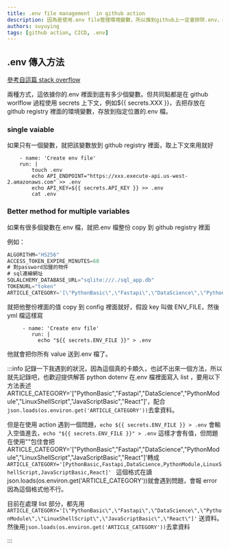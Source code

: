 ```yaml
---
title: .env file management  in github action
description: 因為是使用.env file管理環境變數，所以推到github上一定會排除.env，然後再試CICD時候就想說為啥本地build的image跑起來沒問題，一到CI build出來的image就掛了，試了半天才想到是.evn沒給。這邊會demo如何在github action使用.env資料。
authors: suyuying
tags: [github action, CICD, .env]
---
```


## .env 傳入方法

[參考自這篇 stack overflow](https://stackoverflow.com/questions/60176044/how-do-i-use-an-env-file-with-github-actions)

兩種方式，這依據你的.env 裡面到底有多少個變數。但共同點都是在 github worlflow 過程使用 secrets 上下文，例如${{ secrets.XXX }}，去把存放在 github registry 裡面的環境變數，存放到指定位置的.env 檔。

### single vaiable

如果只有一個變數，就把該變數放到 github registry 裡面，取上下文來用就好

```
    - name: 'Create env file'
    run: |
        touch .env
        echo API_ENDPOINT="https://xxx.execute-api.us-west-2.amazonaws.com" >> .env
        echo API_KEY=${{ secrets.API_KEY }} >> .env
        cat .env
```

### Better method for multiple variables

如果有很多個變數在.env 檔，就把.env 檔整份 copy 到 github registry 裡面

例如：

```jsx title=".env"
ALGORITHM="HS256"
ACCESS_TOKEN_EXPIRE_MINUTES=60
# 對password加鹽的物件
# sql連線網址
SQLALCHEMY_DATABASE_URL="sqlite:///./sql_app.db"
TOKENURL="token"
ARTICLE_CATEGORY='[\"PythonBasic\",\"Fastapi\",\"DataScience\",\"PythonModule\",\"LinuxShellScript\",\"JavaScriptBasic\",\"React\"]'
```

就把他整份裡面的值 copy 到 config 裡面就好，假設 key 叫做 ENV_FILE，然後 yml 檔這樣寫

```
     - name: 'Create env file'
        run: |
          echo "${{ secrets.ENV_FILE }}" > .env
```

他就會把你所有 value 送到.env 檔了。

:::info
記錄一下我遇到的狀況，因為這個真的卡頗久，也試不出來一個方法，所以就先記錄吧，也歡迎提供解答
python dotenv 在.env 檔裡面寫入 list ，要用以下方法表述
ARTICLE_CATEGORY='["PythonBasic","Fastapi","DataScience","PythonModule","LinuxShellScript","JavaScriptBasic","React"]'，配合 `json.loads(os.environ.get('ARTICLE_CATEGORY'))`去拿資料。

但是在使用 action 遇到一個問題，`echo ${{ secrets.ENV_FILE }} > .env` 會輸入空值進去，`echo "${{ secrets.ENV_FILE }}" > .env` 這樣才會有值，但問題在使用""包住會把 ARTICLE_CATEGORY='["PythonBasic","Fastapi","DataScience","PythonModule","LinuxShellScript","JavaScriptBasic","React"]'轉成
`ARTICLE_CATEGORY='[PythonBasic,Fastapi,DataScience,PythonModule,LinuxShellScript,JavaScriptBasic,React]'
` 這個格式在讀 json.loads(os.environ.get('ARTICLE_CATEGORY'))就會遇到問題，會報 error 因為這個格式他不行。

目前在處理 list 部分，都先用`ARTICLE_CATEGORY='[\"PythonBasic\",\"Fastapi\",\"DataScience\",\"PythonModule\",\"LinuxShellScript\",\"JavaScriptBasic\",\"React\"]'` 送資料。然後用`json.loads(os.environ.get('ARTICLE_CATEGORY'))`去拿資料

:::
